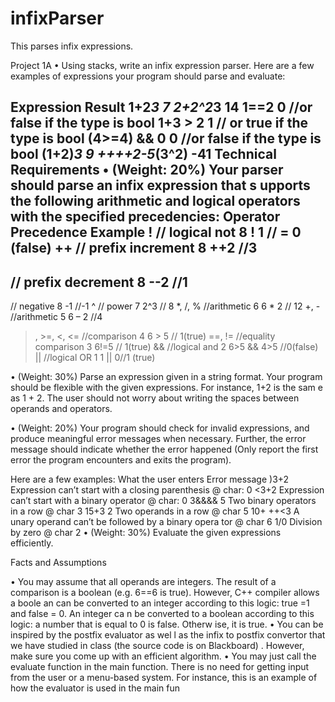 # infixParser


This parses infix expressions.

Project 1A
• Using stacks, write an infix expression parser. Here are a few
examples of expressions your program should parse and evaluate:

Expression     Result
1+2*3              7
2+2^2*3            14
1==2               0
//or false if the type is bool
1+3 > 2            1
// or true if the type is bool
(4>=4) && 0        0
//or false if the type is bool
(1+2)*3            9
++++2-5*(3^2)      -41
Technical Requirements
•
(Weight: 20%)
Your parser should parse an infix expression that s
upports the following
arithmetic and logical operators with the specified
 precedencies:
Operator
Precedence
Example
!
//
logical
not
8              ! 1
// = 0 (false)
++
//
prefix
increment
8              ++2
//3
--
//
prefix decrement
8              --2
//1
-
//
negative
8              -1
//-1
^
//
power
7              2^3
// 8
*, /, %
//arithmetic
6              6 * 2
// 12
+, -
//arithmetic
5              6 – 2
//4
>, >=, <, <=
//comparison
4              6 > 5
// 1(true)
==, !=
//equality comparison
3              6!=5
// 1(true)
&&
//logical
and
2              6>5 && 4>5
//0(false)
||
//logical OR
1 1 || 0//1 (true)

• (Weight: 30%) Parse an expression given in a string format. Your
program should be flexible with
the given expressions. For instance, 1+2 is the sam
e as 1 + 2. The user should not worry about
writing the spaces between operands and operators.

• (Weight: 20%) Your program should check for invalid expressions,
and produce meaningful error messages when necessary. Further, the error message should indicate whether the error
happened (Only report the first error the program encounters and exits the program).

Here are a few examples:
What the user enters
Error message
)3+2
Expression can’t start with a closing parenthesis @
 char: 0
<3+2
Expression can’t start with a
binary operator @ char: 0
3&&&& 5
Two binary operators in a row @ char 3
15+3 2
Two operands in a row @ char 5
10+ ++<3
A unary operand can’t be followed by a binary opera
tor @ char 6
1/0
Division by zero @ char 2
• (Weight: 30%) Evaluate the given expressions efficiently.


Facts and Assumptions

• You may assume that all operands are integers. The
result of a comparison is a boolean (e.g.
6==6 is true). However, C++ compiler allows a boole
an can be converted to an integer according
to this logic: true =1 and false = 0. An integer ca
n be converted to a boolean according to this
logic: a number that is equal to 0 is false. Otherw
ise, it is true.
• You can be inspired by the postfix evaluator as wel
l as the infix to postfix convertor that we have
studied in class (the source code is on Blackboard)
. However, make sure you come up with an
efficient algorithm.
• You may just call the evaluate function in the main
 function. There is no need for getting input
from the user or a menu-based system. For instance,
 this is an example of how the evaluator is
used in the main fun